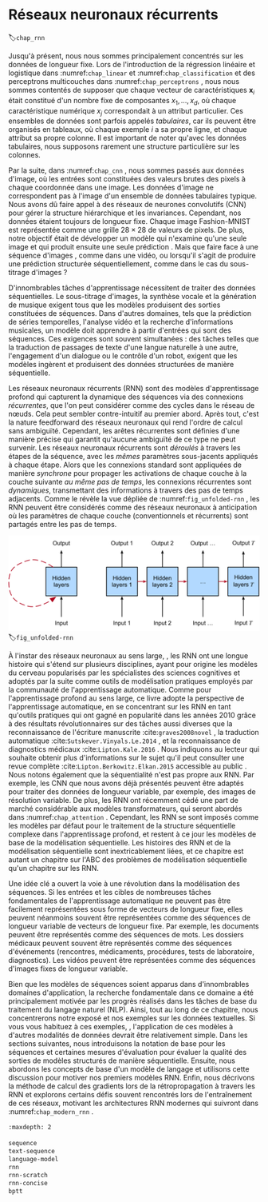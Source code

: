 # Réseaux neuronaux récurrents
:label:`chap_rnn` 

 Jusqu'à présent, nous nous sommes principalement concentrés sur les données de longueur fixe.
Lors de l'introduction de la régression linéaire et logistique 
dans :numref:`chap_linear` et :numref:`chap_classification` 
 et des perceptrons multicouches dans :numref:`chap_perceptrons` ,
nous nous sommes contentés de supposer que chaque vecteur de caractéristiques $\mathbf{x}_i$
 était constitué d'un nombre fixe de composantes $x_1, \dots, x_d$, 
où chaque caractéristique numérique $x_j$
 correspondait à un attribut particulier. 
Ces ensembles de données sont parfois appelés *tabulaires*,
car ils peuvent être organisés en tableaux, 
où chaque exemple $i$ a sa propre ligne,
et chaque attribut sa propre colonne. 
Il est important de noter qu'avec les données tabulaires, nous supposons rarement 
une structure particulière sur les colonnes. 

Par la suite, dans :numref:`chap_cnn` , 
nous sommes passés aux données d'image, où les entrées sont constituées 
des valeurs brutes des pixels à chaque coordonnée dans une image. 
Les données d'image ne correspondent pas à l'image 
d'un ensemble de données tabulaires typique. 
Nous avons dû faire appel à des réseaux de neurones convolutifs (CNN)
pour gérer la structure hiérarchique et les invariances.
Cependant, nos données étaient toujours de longueur fixe.
Chaque image Fashion-MNIST est représentée 
comme une grille $28 \times 28$ de valeurs de pixels.
De plus, notre objectif était de développer un modèle
qui n'examine qu'une seule image et qui produit ensuite une seule prédiction 
. 
Mais que faire face à une séquence d'images 
, comme dans une vidéo, 
ou lorsqu'il s'agit de produire 
une prédiction structurée séquentiellement,
comme dans le cas du sous-titrage d'images ? 

D'innombrables tâches d'apprentissage nécessitent de traiter des données séquentielles. 
Le sous-titrage d'images, la synthèse vocale et la génération de musique 
exigent tous que les modèles produisent des sorties constituées de séquences. 
Dans d'autres domaines, tels que la prédiction de séries temporelles, l'analyse vidéo 
et la recherche d'informations musicales, 
un modèle doit apprendre à partir d'entrées qui sont des séquences. 
Ces exigences sont souvent simultanées :
des tâches telles que la traduction de passages de texte
d'une langue naturelle à une autre, 
l'engagement d'un dialogue ou le contrôle d'un robot, 
exigent que les modèles ingèrent et produisent
des données structurées de manière séquentielle. 


Les réseaux neuronaux récurrents (RNN) sont des modèles d'apprentissage profond 
qui capturent la dynamique des séquences via des connexions 
*récurrentes*, que l'on peut considérer comme
des cycles dans le réseau de nœuds.
Cela peut sembler contre-intuitif au premier abord.
Après tout, c'est la nature feedforward des réseaux neuronaux
qui rend l'ordre de calcul sans ambiguïté.
Cependant, les arêtes récurrentes sont définies d'une manière précise
qui garantit qu'aucune ambiguïté de ce type ne peut survenir.
Les réseaux neuronaux récurrents sont *déroulés* à travers les étapes de la séquence,
avec les *mêmes* paramètres sous-jacents appliqués à chaque étape.
Alors que les connexions standard sont appliquées de manière *synchrone*
pour propager les activations de chaque couche 
à la couche suivante *au même pas de temps*,
les connexions récurrentes sont *dynamiques*,
transmettant des informations à travers des pas de temps adjacents. 
Comme le révèle la vue dépliée de :numref:`fig_unfolded-rnn` ,
les RNN peuvent être considérés comme des réseaux neuronaux à anticipation
où les paramètres de chaque couche (conventionnels et récurrents)
sont partagés entre les pas de temps. 


![On the left recurrent connections are depicted via cyclic edges. On the right, we unfold the RNN over sequence steps. Here, recurrent edges span adjacent sequence steps, while conventional connections are computed synchronously.](../img/unfolded-rnn.svg) 
:label:`fig_unfolded-rnn`


À l'instar des réseaux neuronaux au sens large,
, les RNN ont une longue histoire qui s'étend sur plusieurs disciplines,
ayant pour origine les modèles du cerveau popularisés
par les spécialistes des sciences cognitives et adoptés par la suite
comme outils de modélisation pratiques employés 
par la communauté de l'apprentissage automatique. 
Comme pour l'apprentissage profond au sens large,
ce livre adopte la perspective de l'apprentissage automatique,
en se concentrant sur les RNN en tant qu'outils pratiques qui ont gagné 
en popularité dans les années 2010 grâce à 
des résultats révolutionnaires sur des tâches aussi diverses que 
la reconnaissance de l'écriture manuscrite :cite:`graves2008novel` ,
la traduction automatique :cite:`Sutskever.Vinyals.Le.2014` ,
et la reconnaissance de diagnostics médicaux :cite:`Lipton.Kale.2016` . 
Nous indiquons au lecteur qui souhaite obtenir plus d'informations sur le sujet 
qu'il peut consulter une revue complète :cite:`Lipton.Berkowitz.Elkan.2015` accessible au public
.
Nous notons également que la séquentialité n'est pas propre aux RNN.
Par exemple, les CNN que nous avons déjà présentés
peuvent être adaptés pour traiter des données de longueur variable,
par exemple, des images de résolution variable.
De plus, les RNN ont récemment cédé une part de marché considérable
aux modèles transformateurs, 
qui seront abordés dans :numref:`chap_attention` .
Cependant, les RNN se sont imposés comme les modèles par défaut
pour le traitement de la structure séquentielle complexe dans l'apprentissage profond,
et restent à ce jour les modèles de base de la modélisation séquentielle.
Les histoires des RNN et de la modélisation séquentielle
sont inextricablement liées, et ce chapitre est autant 
un chapitre sur l'ABC des problèmes de modélisation séquentielle 
qu'un chapitre sur les RNN. 


Une idée clé a ouvert la voie à une révolution dans la modélisation des séquences.
Si les entrées et les cibles de nombreuses tâches fondamentales de l'apprentissage automatique 
ne peuvent pas être facilement représentées sous forme de vecteurs de longueur fixe, 
elles peuvent néanmoins souvent être représentées comme 
des séquences de longueur variable de vecteurs de longueur fixe. 
Par exemple, les documents peuvent être représentés comme des séquences de mots.
Les dossiers médicaux peuvent souvent être représentés comme des séquences d'événements 
(rencontres, médicaments, procédures, tests de laboratoire, diagnostics).
Les vidéos peuvent être représentées comme des séquences d'images fixes de longueur variable.


Bien que les modèles de séquences soient apparus dans d'innombrables domaines d'application,
la recherche fondamentale dans ce domaine a été principalement motivée 
par les progrès réalisés dans les tâches de base du traitement du langage naturel (NLP).
Ainsi, tout au long de ce chapitre, nous concentrerons 
notre exposé et nos exemples sur les données textuelles.
Si vous vous habituez à ces exemples, 
, l'application de ces modèles à d'autres modalités de données 
devrait être relativement simple. 
Dans les sections suivantes, nous introduisons la notation de base
pour les séquences et certaines mesures d'évaluation 
pour évaluer la qualité des sorties de modèles structurés de manière séquentielle. 
Ensuite, nous abordons les concepts de base d'un modèle de langage 
et utilisons cette discussion pour motiver nos premiers modèles RNN.
Enfin, nous décrivons la méthode de calcul des gradients 
lors de la rétropropagation à travers les RNN et explorons certains défis
souvent rencontrés lors de l'entraînement de ces réseaux,
motivant les architectures RNN modernes qui suivront 
dans :numref:`chap_modern_rnn` .

```toc
:maxdepth: 2

sequence
text-sequence
language-model
rnn
rnn-scratch
rnn-concise
bptt
```

